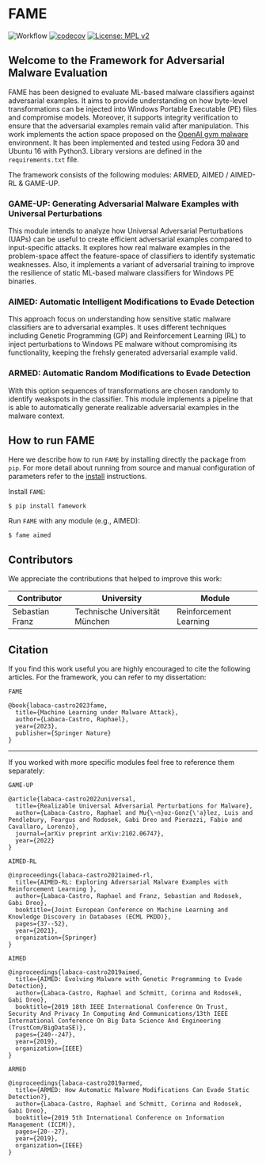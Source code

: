 # FAME

![Workflow](https://github.com/zrapha/fame/actions/workflows/main.yml/badge.svg)
[![codecov](https://codecov.io/gh/zRapha/famework/branch/master/graph/badge.svg?token=oMFazw4iLl)](https://codecov.io/gh/zRapha/famework)
[![License: MPL v2](https://img.shields.io/badge/license-MPL--2.0-blue.svg)](https://www.mozilla.org/en-US/MPL/2.0/)


<!--
[![PyPI version](https://badge.fury.io/py/ttkwidgets.svg)](https://badge.fury.io/py/ttkwidgets)
-->

## Welcome to the Framework for Adversarial Malware Evaluation 

FAME has been designed to evaluate ML-based malware classifiers against adversarial examples. It aims to provide understanding on how byte-level transformations can be injected into Windows Portable Executable (PE) files and compromise models. Moreover, it supports integrity verification to ensure that the adversarial examples remain valid after manipulation. This work implements the action space proposed on the [OpenAI gym malware](https://github.com/endgameinc/gym-malware) environment. It has been implemented and tested using Fedora 30 and Ubuntu 16 with Python3. Library versions are defined in the `requirements.txt` file.

The framework consists of the following modules: ARMED, AIMED / AIMED-RL & GAME-UP. 

### GAME-UP: Generating Adversarial Malware Examples with Universal Perturbations

This module intends to analyze how Universal Adversarial Perturbations (UAPs) can be useful to create efficient adversarial examples compared to input-specific attacks. It explores how real malware examples in the problem-space affect the feature-space of classifiers to identify systematic weaknesses. Also, it implements a variant of adversarial training to improve the resilience of static ML-based malware classifiers for Windows PE binaries.

### AIMED: Automatic Intelligent Modifications to Evade Detection

This approach focus on understanding how sensitive static malware classifiers are to adversarial examples. It uses different techniques including Genetic Programming (GP) and Reinforcement Learning (RL) to inject perturbations to Windows PE malware without compromising its functionality, keeping the frehsly generated adversarial example valid.

### ARMED: Automatic Random Modifications to Evade Detection

With this option sequences of transformations are chosen randomly to identify weakspots in the classifier. This module implements a pipeline that is able to automatically generate realizable adversarial examples in the malware context. 

## How to run FAME 

Here we describe how to run `FAME` by installing directly the package from `pip`. For more detail about running from source and manual configuration of parameters refer to the [install](https://github.com/zRapha/FAME/blob/master/INSTALL.md) instructions. 

Install `FAME`:
```
$ pip install famework
```
Run `FAME` with any module (e.g., AIMED):
```
$ fame aimed
```

## Contributors 

We appreciate the contributions that helped to improve this work: 

| Contributor     | University                     | Module                 |
|-----------------|--------------------------------|------------------------|
| Sebastian Franz | Technische Universität München | Reinforcement Learning |

## Citation  

If you find this work useful you are highly encouraged to cite the following articles. For the framework, you can refer to my dissertation:

`FAME`
```
@book{labaca-castro2023fame,
  title={Machine Learning under Malware Attack},
  author={Labaca-Castro, Raphael},
  year={2023},
  publisher={Springer Nature}
}
```
---
If you worked with more specific modules feel free to reference them separately:

`GAME-UP`
```
@article{labaca-castro2022universal,
  title={Realizable Universal Adversarial Perturbations for Malware},
  author={Labaca-Castro, Raphael and Mu{\~n}oz-Gonz{\'a}lez, Luis and Pendlebury, Feargus and Rodosek, Gabi Dreo and Pierazzi, Fabio and Cavallaro, Lorenzo},
  journal={arXiv preprint arXiv:2102.06747},
  year={2022}
}
```

`AIMED-RL`
```
@inproceedings{labaca-castro2021aimed-rl,
  title={AIMED-RL: Exploring Adversarial Malware Examples with Reinforcement Learning },
  author={Labaca-Castro, Raphael and Franz, Sebastian and Rodosek, Gabi Dreo},
  booktitle={Joint European Conference on Machine Learning and Knowledge Discovery in Databases (ECML PKDD)},
  pages={37--52},
  year={2021},
  organization={Springer}
}
```

`AIMED`
```
@inproceedings{labaca-castro2019aimed,
  title={AIMED: Evolving Malware with Genetic Programming to Evade Detection},
  author={Labaca-Castro, Raphael and Schmitt, Corinna and Rodosek, Gabi Dreo},
  booktitle={2019 18th IEEE International Conference On Trust, Security And Privacy In Computing And Communications/13th IEEE International Conference On Big Data Science And Engineering (TrustCom/BigDataSE)},
  pages={240--247},
  year={2019},
  organization={IEEE}
}
```

`ARMED`
```
@inproceedings{labaca-castro2019armed,
  title={ARMED: How Automatic Malware Modifications Can Evade Static Detection?},
  author={Labaca-Castro, Raphael and Schmitt, Corinna and Rodosek, Gabi Dreo},
  booktitle={2019 5th International Conference on Information Management (ICIM)},
  pages={20--27},
  year={2019},
  organization={IEEE}
}
```
